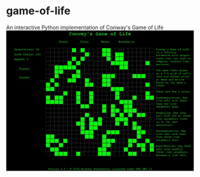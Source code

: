 # game-of-life
An interactive Python implementation of Conway's Game of Life
![](https://github.com/michaelrutherford/game-of-life/blob/main/gameoflife.gif)
